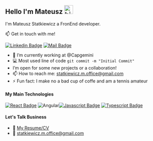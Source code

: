 ## Hello I'm Mateusz <img src="https://user-images.githubusercontent.com/1303154/88677602-1635ba80-d120-11ea-84d8-d263ba5fc3c0.gif" width="28px" height="28px" alt="hi">

I'm Mateusz Statkiewicz a FronEnd developer.

:mailbox: Get in touch with me!

[![Linkedin Badge](https://img.shields.io/badge/-0e76a8?style=flat&labelColor=0e76a8&logo=linkedin&logoColor=white)](https://www.linkedin.com/in/mateuszs-statkiewicz//) [![Mail Badge](https://img.shields.io/badge/-keitar6-c0392b?style=flat&labelColor=c0392b&logo=gmail&logoColor=white)](mailto:statkiewicz.m.office@gmail.com)

<!-- TODO: Add last video link -->

- 🔭 I’m currently working at @Capgemini
- :computer: Most used line of code `git commit -m "Initial Commit"`
- I’m open for some new projects or a collaboration!
- 📫 How to reach me: statkiewicz.m.office@gmail.com
- ⚡ Fun fact: I make no a bad cup of coffe and am a tennis amateur

#### My Main Technologies

<!-- TODO: Make technologies links takes you to repositories -->

[![React Badge](https://img.shields.io/badge/-React-61DBFB?style=for-the-badge&labelColor=black&logo=react&logoColor=61DBFB)](#) ![Angular](https://img.shields.io/badge/angular-%23DD0031.svg?style=for-the-badge&logo=angular&logoColor=white)[![Javascript Badge](https://img.shields.io/badge/-Javascript-F0DB4F?style=for-the-badge&labelColor=black&logo=javascript&logoColor=F0DB4F)](#) [![Typescript Badge](https://img.shields.io/badge/-Typescript-007acc?style=for-the-badge&labelColor=black&logo=typescript&logoColor=007acc)](#)

#### Let's Talk Business

- :paperclip: [My Resume/CV]()
- :email: statkiewicz.m.office@gmail.com
